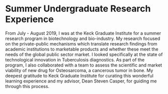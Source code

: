 # Summer Undergraduate Research Experience

From July - August 2019, I was at the Keck Graduate Institute for a summer research program in biotechnology and bio-industry. My research focused on the private-public mechanisms which translate research findings from academic institutions to marketable products and whether these meet the needs of the global public sector market. I looked specifically at the state of technological innovation in Tuberculosis diagnostics. As part of the program, I also collaborated with a team to assess the scientific and market viability of new drug for Osteosarcoma, a cancerous tumor in bone. My deepest gratitude to Keck Graduate Institute for curating this wonderful learning experience and my advisor, Dean Steven Casper, for guiding me through this process. 
